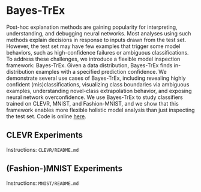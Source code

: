 # Bayes-TrEx

Post-hoc explanation methods are gaining popularity for interpreting, understanding, and debugging neural networks. Most analyses using such methods explain decisions in response to inputs drawn from the test set. However, the test set may have few examples that trigger some model behaviors, such as high-confidence failures or ambiguous classifications. To address these challenges, we introduce a flexible model inspection framework: Bayes-TrEx. Given a data distribution, Bayes-TrEx finds in-distribution examples with a specified prediction confidence. We demonstrate several use cases of Bayes-TrEx, including revealing highly confident (mis)classifications, visualizing class boundaries via ambiguous examples, understanding novel-class extrapolation behavior, and exposing neural network overconfidence. We use Bayes-TrEx to study classifiers trained on CLEVR, MNIST, and Fashion-MNIST, and we show that this framework enables more flexible holistic model analysis than just inspecting the test set. Code is online [here](https://github.com/serenabooth/Bayes-TrEx).

## CLEVR Experiments

Instructions: `CLEVR/README.md`

## (Fashion-)MNIST Experiments

Instructions: `MNIST/README.md`
